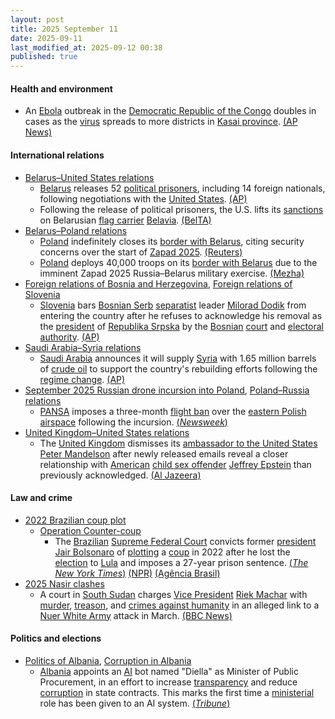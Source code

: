 ```yaml
---
layout: post
title: 2025 September 11
date: 2025-09-11
last_modified_at: 2025-09-12 00:38
published: true
---
```



#### Health and environment

* An [Ebola](https://en.wikipedia.org/wiki/Ebola "Ebola") outbreak in the [Democratic Republic of the Congo](https://en.wikipedia.org/wiki/Democratic_Republic_of_the_Congo "Democratic Republic of the Congo") doubles in cases as the [virus](https://en.wikipedia.org/wiki/Virus "Virus") spreads to more districts in [Kasai province](https://en.wikipedia.org/wiki/Kasai_province "Kasai province"). [(AP News)](https://apnews.com/article/congo-ebola-kasai-outbreak-b4dfd340373d2f5e4ce2ce40b1eba6e0)

#### International relations

* [Belarus–United States relations](https://en.wikipedia.org/wiki/Belarus%E2%80%93United_States_relations "Belarus–United States relations")
  * [Belarus](https://en.wikipedia.org/wiki/Belarus "Belarus") releases 52 [political prisoners](https://en.wikipedia.org/wiki/Political_prisoners_in_Belarus "Political prisoners in Belarus"), including 14 foreign nationals, following negotiations with the [United States](https://en.wikipedia.org/wiki/United_States "United States"). [(AP)](https://apnews.com/article/belarus-prisoners-us-lithuania-c217e9bb36b9303e0fa2acd8e0492b37)
  * Following the release of political prisoners, the U.S. lifts its [sanctions](https://en.wikipedia.org/wiki/List_of_people_and_organizations_sanctioned_in_relation_to_human_rights_violations_in_Belarus "List of people and organizations sanctioned in relation to human rights violations in Belarus") on Belarusian [flag carrier](https://en.wikipedia.org/wiki/Flag_carrier "Flag carrier") [Belavia](https://en.wikipedia.org/wiki/Belavia "Belavia"). [(BelTA)](https://eng.belta.by/president/view/usa-lifts-sanctions-from-belarus-belavia-airline-171373-2025/)
* [Belarus–Poland relations](https://en.wikipedia.org/wiki/Belarus%E2%80%93Poland_relations "Belarus–Poland relations")
  * [Poland](https://en.wikipedia.org/wiki/Poland "Poland") indefinitely closes its [border with Belarus](https://en.wikipedia.org/wiki/Belarus-Poland_border "Belarus-Poland border"), citing security concerns over the start of [Zapad 2025](https://en.wikipedia.org/wiki/Zapad_2025 "Zapad 2025"). [(Reuters)](https://www.reuters.com/world/europe/poland-close-belarus-border-due-russia-led-military-exercises-pm-says-2025-09-09/)
  * [Poland](https://en.wikipedia.org/wiki/Poland "Poland") deploys 40,000 troops on its [border with Belarus](https://en.wikipedia.org/wiki/Belarus-Poland_border "Belarus-Poland border") due to the imminent Zapad 2025 Russia–Belarus military exercise. [(Mezha)](https://mezha.net/eng/bukvy/poland-deploys-40-000-troops-near-belarus-and-russia-borders-amid-rising-tensions/)
* [Foreign relations of Bosnia and Herzegovina](https://en.wikipedia.org/wiki/Foreign_relations_of_Bosnia_and_Herzegovina "Foreign relations of Bosnia and Herzegovina"), [Foreign relations of Slovenia](https://en.wikipedia.org/wiki/Foreign_relations_of_Slovenia "Foreign relations of Slovenia")
  * [Slovenia](https://en.wikipedia.org/wiki/Slovenia "Slovenia") bars [Bosnian Serb](https://en.wikipedia.org/wiki/Bosnian_Serb "Bosnian Serb") [separatist](https://en.wikipedia.org/wiki/Separatism "Separatism") leader [Milorad Dodik](https://en.wikipedia.org/wiki/Milorad_Dodik "Milorad Dodik") from entering the country after he refuses to acknowledge his removal as the [president](https://en.wikipedia.org/wiki/President_of_Republika_Srpska "President of Republika Srpska") of [Republika Srpska](https://en.wikipedia.org/wiki/Republika_Srpska "Republika Srpska") by the [Bosnian](https://en.wikipedia.org/wiki/Bosnia_and_Herzegovina "Bosnia and Herzegovina") [court](https://en.wikipedia.org/wiki/Court_of_Bosnia_and_Herzegovina "Court of Bosnia and Herzegovina") and [electoral authority](https://en.wikipedia.org/wiki/Central_Election_Commission_of_Bosnia_and_Herzegovina "Central Election Commission of Bosnia and Herzegovina"). [(AP)](https://apnews.com/article/slovenia-bosnia-dodik-sanctions-b028e5ede51c69dad7d82c086a9a097e)
* [Saudi Arabia–Syria relations](https://en.wikipedia.org/wiki/Saudi_Arabia%E2%80%93Syria_relations "Saudi Arabia–Syria relations")
  * [Saudi Arabia](https://en.wikipedia.org/wiki/Saudi_Arabia "Saudi Arabia") announces it will supply [Syria](https://en.wikipedia.org/wiki/Syria "Syria") with 1.65 million barrels of [crude oil](https://en.wikipedia.org/wiki/Crude_oil "Crude oil") to support the country's rebuilding efforts following the [regime change](https://en.wikipedia.org/wiki/Fall_of_the_Assad_regime "Fall of the Assad regime"). [(AP)](https://apnews.com/article/syria-saudi-crude-oil-d923ae1c8488ccdd7b2f921d60a788ce)
* [September 2025 Russian drone incursion into Poland](https://en.wikipedia.org/wiki/September_2025_Russian_drone_incursion_into_Poland "September 2025 Russian drone incursion into Poland"), [Poland–Russia relations](https://en.wikipedia.org/wiki/Poland%E2%80%93Russia_relations "Poland–Russia relations")
  * [PANSA](https://en.wikipedia.org/wiki/PANSA "PANSA") imposes a three-month [flight ban](https://en.wikipedia.org/wiki/Prohibited_airspace "Prohibited airspace") over the [eastern Polish](https://en.wikipedia.org/wiki/Eastern_Poland "Eastern Poland") [airspace](https://en.wikipedia.org/wiki/Airspace "Airspace") following the incursion. [(*Newsweek*)](https://www.newsweek.com/poland-nato-russia-drones-2128073)
* [United Kingdom–United States relations](https://en.wikipedia.org/wiki/United_Kingdom%E2%80%93United_States_relations "United Kingdom–United States relations")
  * The [United Kingdom](https://en.wikipedia.org/wiki/United_Kingdom "United Kingdom") dismisses its [ambassador to the United States](https://en.wikipedia.org/wiki/List_of_ambassadors_of_the_United_Kingdom_to_the_United_States "List of ambassadors of the United Kingdom to the United States") [Peter Mandelson](https://en.wikipedia.org/wiki/Peter_Mandelson "Peter Mandelson") after newly released emails reveal a closer relationship with [American](https://en.wikipedia.org/wiki/Americans "Americans") [child sex offender](https://en.wikipedia.org/wiki/Child_sex_offender "Child sex offender") [Jeffrey Epstein](https://en.wikipedia.org/wiki/Jeffrey_Epstein "Jeffrey Epstein") than previously acknowledged. [(Al Jazeera)](https://www.aljazeera.com/news/2025/9/11/uk-fires-ambassador-to-us-peter-mandelson-over-links-to-epstein)

#### Law and crime

* [2022 Brazilian coup plot](https://en.wikipedia.org/wiki/2022_Brazilian_coup_plot "2022 Brazilian coup plot")
  * [Operation Counter-coup](https://en.wikipedia.org/wiki/Operation_Counter-coup "Operation Counter-coup")
    * The [Brazilian](https://en.wikipedia.org/wiki/Brazil "Brazil") [Supreme Federal Court](https://en.wikipedia.org/wiki/Supreme_Federal_Court "Supreme Federal Court") convicts former [president](https://en.wikipedia.org/wiki/President_of_Brazil "President of Brazil") [Jair Bolsonaro](https://en.wikipedia.org/wiki/Jair_Bolsonaro "Jair Bolsonaro") of [plotting](https://en.wikipedia.org/wiki/Criminal_conspiracy "Criminal conspiracy") a [coup](https://en.wikipedia.org/wiki/Coup "Coup") in 2022 after he lost the [election](https://en.wikipedia.org/wiki/2022_Brazilian_presidential_election "2022 Brazilian presidential election") to [Lula](https://en.wikipedia.org/wiki/Luiz_In%C3%A1cio_Lula_da_Silva "Luiz Inácio Lula da Silva") and imposes a 27-year prison sentence. [(*The New York Times*)](https://www.nytimes.com/2025/09/11/world/americas/brazil-supreme-court-bolsonaro-coup-convict.html) [(NPR)](https://www.npr.org/2025/09/11/nx-s1-5535658/bolsonaro-brazil-coup-trial) [(Agência Brasil)](https://agenciabrasil.ebc.com.br/justica/noticia/2025-09/stf-condena-bolsonaro-27-anos-e-tres-meses-de-prisao)
* [2025 Nasir clashes](https://en.wikipedia.org/wiki/2025_Nasir_clashes "2025 Nasir clashes")
  * A court in [South Sudan](https://en.wikipedia.org/wiki/South_Sudan "South Sudan") charges [Vice President](https://en.wikipedia.org/wiki/Vice_President_of_South_Sudan "Vice President of South Sudan") [Riek Machar](https://en.wikipedia.org/wiki/Riek_Machar "Riek Machar") with [murder](https://en.wikipedia.org/wiki/Murder "Murder"), [treason](https://en.wikipedia.org/wiki/Treason "Treason"), and [crimes against humanity](https://en.wikipedia.org/wiki/Crimes_against_humanity "Crimes against humanity") in an alleged link to a [Nuer White Army](https://en.wikipedia.org/wiki/Nuer_White_Army "Nuer White Army") attack in March. [(BBC News)](https://www.bbc.com/news/articles/c07vkln2ezro)

#### Politics and elections

* [Politics of Albania](https://en.wikipedia.org/wiki/Politics_of_Albania "Politics of Albania"), [Corruption in Albania](https://en.wikipedia.org/wiki/Corruption_in_Albania "Corruption in Albania")
  * [Albania](https://en.wikipedia.org/wiki/Albania "Albania") appoints an [AI](https://en.wikipedia.org/wiki/Artificial_intelligence "Artificial intelligence") bot named "Diella" as Minister of Public Procurement, in an effort to increase [transparency](https://en.wikipedia.org/wiki/Transparency_%28behavior%29 "Transparency (behavior)") and reduce [corruption](https://en.wikipedia.org/wiki/Corruption "Corruption") in state contracts. This marks the first time a [ministerial](https://en.wikipedia.org/wiki/Minister_%28government%29 "Minister (government)") role has been given to an AI system. [(*Tribune*)](https://tribune.com.pk/story/2566250/albania-names-ai-bot-as-minister-to-oversee-procurement-fight-corruption)
